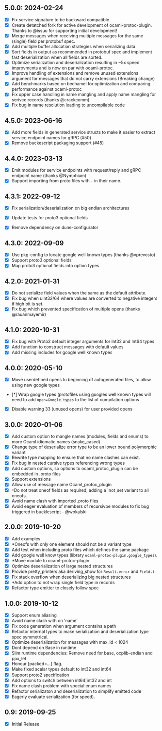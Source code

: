 ## 5.0.0: 2024-02-24
- [x] Fix service signature to be backward compatible
- [x] Create detatched fork for active development of
      ocaml-protoc-plugin. Thanks to @issuu for supporting initial
      development!
- [x] Merge messages when receiving multiple messages for the same
      (single) field per protobuf spec.
- [x] Add multiple buffer allocation strategies when serializing data
- [x] Sort fields in output as recommended in protobuf spec and
      implement fast deserialization when all fields are sorted.
- [x] Optimize serialization and deserialization resulting in ~5x
      speed improvments and is now on par with ocaml-protoc.
- [x] Improve handling of extensions and remove unused extensions
      argument for messages that do not carry extensions (Breaking change)
- [x] Add benchmarks based on bechamel for optimization and comparing
      performance against ocaml-protoc
- [x] Fix upper case handling in name mangling and apply name mangling
      for serivce records (thanks @crackcomm)
- [x] Fix bug in name resolution leading to uncompilable code

## 4.5.0: 2023-06-16
- [x] Add more fields in generated service structs to make it easier
      to extract service endpoint names for gRPC (#50)
- [x] Remove buckescript packaging support (#45)

## 4.4.0: 2023-03-13
- [x] Emit modules for service endpoints with request/reply and gRPC
      endpoint name (thanks @Nymphium)
- [x] Support importing from proto files with `-` in their name.

## 4.3.1: 2022-09-12
- [x] Fix serialization/deserialization on big endian architectures
- [x] Update tests for proto3 optional fields
- [x] Remove dependency on dune-configurator


## 4.3.0: 2022-09-09
- [x] Use pkg-config to locate google well known types (thanks @vprevosto)
- [x] Support proto3 optional fields
- [x] Map proto3 optional fields into option types

## 4.2.0: 2021-01-31
- [x] Do not serialize field values when the same as the default
      attribute.
- [x] Fix bug when uint32/64 where values are converted to negative
      integers if high bit is set.
- [x] Fix bug which prevented specification of multiple opens (thanks @rauanmayemir)

## 4.1.0: 2020-10-31
- [x] Fix bug with Proto2 default integer arguments for Int32 and
      Int64 types
- [x] Add function to construct messages with default values
- [x] Add missing includes for google well known types

## 4.0.0: 2020-05-10
- [x] Move userdefined opens to beginning of autogenerated files, to
      allow using new google types
- [*] Wrap google types (protofiles using googles well known types
      will need to add `open=Google_types` to the list of compilation options
- [x] Disable warning 33 (unused opens) for user provided opens

## 3.0.0: 2020-01-06
- [x] Add custom option to mangle names (modules, fields and enums) to
      more Ocaml idiomatic names (snake_cased)
- [x] Change type of deserialize error type to be an lower bound polymorphic variant
- [x] Rewrite type mapping to ensure that no name clashes can exist.
- [x] Fix bug in nested cursive types referencing wrong types
- [x] Add custom options, so options to ocaml\_protoc\_plugin can be
      embedded in .proto files
- [x] Support extensions
- [x] Allow use of message name Ocaml\_protoc\_plugin
- [x] `*`Do not treat oneof fields as required, adding a `not_set variant
      to all oneofs.
- [x] Avoid name clash with imported .proto files
- [x] Avoid eager evaluation of members of recursivbe modules to fix
      bug triggered in bucklescript - @wokalski

## 2.0.0: 2019-10-20
- [x] Add examples
- [x] *Oneofs with only one element should not be a variant type
- [x] Add test when including proto files which defines the same package
- [x] Add google well know types (library `ocaml-protoc-plugin.google_types`).
- [x] *Move module to ocaml-protoc-plugin
- [x] Optimize deserialization of large nested structures
- [x] Provide pretty_printers aka deriving_show for `Result.error` and `Field.t`
- [x] Fix stack overflow when deserializing big nested structures
- [x] *Add option to not wrap single field type in records
- [x] Refactor type emitter to closely follow spec

## 1.0.0: 2019-10-12
- [x] Support enum aliasing
- [x] Avoid name clash with on 'name'
- [x] Fix code generation when argument contains a path
- [x] Refactor internal types to make serialization and
      deserialization type spec symmetrical.
- [x] Optimize deserialization for messages with max_id < 1024
- [x] Dont depend on Base in runtime
- [x] Slim runtime dependencies: Remove need for base, ocplib-endian
      and ppx_let
- [x] Honour [packed=...] flag.
- [x] Make fixed scalar types default to int32 and int64
- [x] Support proto2 specification
- [x] Add options to switch between int64|int32 and int
- [x] Fix name clash problem with special enum names
- [x] Refactor serializaton and deserialization to simplify emitted code
- [x] Eagerly evaluate serialization (for speed).

## 0.9: 2019-09-25
- [x] Initial Release
